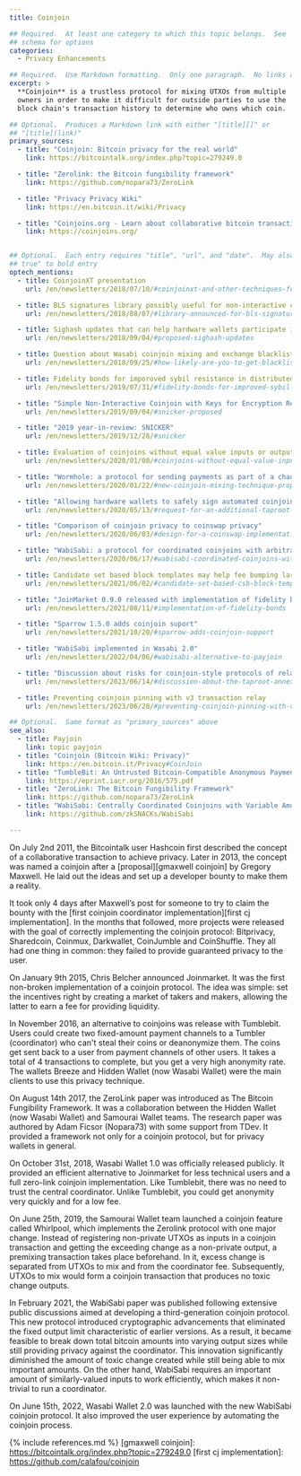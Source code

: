```yaml
---
title: Coinjoin

## Required.  At least one category to which this topic belongs.  See
## schema for options
categories:
  - Privacy Enhancements

## Required.  Use Markdown formatting.  Only one paragraph.  No links allowed.
excerpt: >
  **Coinjoin** is a trustless protocol for mixing UTXOs from multiple
  owners in order to make it difficult for outside parties to use the
  block chain's transaction history to determine who owns which coin.

## Optional.  Produces a Markdown link with either "[title][]" or
## "[title](link)"
primary_sources:
  - title: "Coinjoin: Bitcoin privacy for the real world"
    link: https://bitcointalk.org/index.php?topic=279249.0

  - title: "Zerolink: the Bitcoin fungibility framework"
    link: https://github.com/nopara73/ZeroLink

  - title: "Privacy Privacy Wiki"
    link: https://en.bitcoin.it/wiki/Privacy

  - title: "Coinjoins.org - Learn about collaborative bitcoin transactions"
    link: https://coinjoins.org/


## Optional.  Each entry requires "title", "url", and "date".  May also use "feature:
## true" to bold entry
optech_mentions:
  - title: CoinjoinXT presentation
    url: /en/newsletters/2018/07/10/#coinjoinxt-and-other-techniques-for-deniable-transfers

  - title: BLS signatures library possibly useful for non-interactive coinjoins
    url: /en/newsletters/2018/08/07/#library-announced-for-bls-signatures

  - title: Sighash updates that can help hardware wallets participate in coinjoins
    url: /en/newsletters/2018/09/04/#proposed-sighash-updates

  - title: Question about Wasabi coinjoin mixing and exchange blacklisting
    url: /en/newsletters/2018/09/25/#how-likely-are-you-to-get-blacklisted-by-an-exchange-if-you-use-wasabi-wallet-s-coinjoin-mixing

  - title: Fidelity bonds for imporoved sybil resistance in distributed coinjoin
    url: /en/newsletters/2019/07/31/#fidelity-bonds-for-improved-sybil-resistance

  - title: "Simple Non-Interactive Coinjoin with Keys for Encryption Reused (SNICKER)"
    url: /en/newsletters/2019/09/04/#snicker-proposed

  - title: "2019 year-in-review: SNICKER"
    url: /en/newsletters/2019/12/28/#snicker

  - title: Evaluation of coinjoins without equal value inputs or outputs
    url: /en/newsletters/2020/01/08/#coinjoins-without-equal-value-inputs-or-outputs

  - title: "Wormhole: a protocol for sending payments as part of a chaumian coinjoin"
    url: /en/newsletters/2020/01/22/#new-coinjoin-mixing-technique-proposed

  - title: "Allowing hardware wallets to safely sign automated coinjoin transactions"
    url: /en/newsletters/2020/05/13/#request-for-an-additional-taproot-signature-commitment

  - title: "Comparison of coinjoin privacy to coinswap privacy"
    url: /en/newsletters/2020/06/03/#design-for-a-coinswap-implementation

  - title: "WabiSabi: a protocol for coordinated coinjoins with arbitrary output values"
    url: /en/newsletters/2020/06/17/#wabisabi-coordinated-coinjoins-with-arbitrary-output-values

  - title: Candidate set based block templates may help fee bumping large coinjoins
    url: /en/newsletters/2021/06/02/#candidate-set-based-csb-block-template-construction

  - title: "JoinMarket 0.9.0 released with implementation of fidelity bonds for coinjoin sybil resistance"
    url: /en/newsletters/2021/08/11/#implementation-of-fidelity-bonds

  - title: "Sparrow 1.5.0 adds coinjoin suport"
    url: /en/newsletters/2021/10/20/#sparrow-adds-coinjoin-support

  - title: "WabiSabi implemented in Wasabi 2.0"
    url: /en/newsletters/2022/04/06/#wabisabi-alternative-to-payjoin

  - title: "Discussion about risks for coinjoin-style protocols of relaying taproot annexes"
    url: /en/newsletters/2023/06/14/#discussion-about-the-taproot-annex

  - title: Preventing coinjoin pinning with v3 transaction relay
    url: /en/newsletters/2023/06/28/#preventing-coinjoin-pinning-with-v3-transaction-relay

## Optional.  Same format as "primary_sources" above
see_also:
  - title: Payjoin
    link: topic payjoin
  - title: "Coinjoin (Bitcoin Wiki: Privacy)"
    link: https://en.bitcoin.it/Privacy#CoinJoin
  - title: "TumbleBit: An Untrusted Bitcoin-Compatible Anonymous Payment Hub"
    link: https://eprint.iacr.org/2016/575.pdf
  - title: "ZeroLink: The Bitcoin Fungibility Framework"
    link: https://github.com/nopara73/ZeroLink
  - title: "WabiSabi: Centrally Coordinated Coinjoins with Variable Amounts"
    link: https://github.com/zkSNACKs/WabiSabi

---
```


On July 2nd 2011, the Bitcointalk user Hashcoin first described the concept of a collaborative transaction to achieve privacy. Later in 2013, the concept was named a coinjoin after a [proposal][gmaxwell coinjoin] by Gregory Maxwell. He laid out the ideas and set up a developer bounty to make them a reality.

It took only 4 days after Maxwell’s post for someone to try to claim the bounty with the [first coinjoin coordinator implementation][first cj implementation]. In the months that followed, more projects were released with the goal of correctly implementing the coinjoin protocol: Bitprivacy, Sharedcoin, Coinmux, Darkwallet, CoinJumble and CoinShuffle. They all had one thing in common: they failed to provide guaranteed privacy to the user.

On January 9th 2015, Chris Belcher announced Joinmarket. It was the first non-broken implementation of a coinjoin protocol. The idea was simple: set the incentives right by creating a market of takers and makers, allowing the latter to earn a fee for providing liquidity.

In November 2016, an alternative to coinjoins was release with Tumblebit. Users could create two fixed-amount payment channels to a Tumbler (coordinator) who can't steal their coins or deanonymize them. The coins get sent back to a user from payment channels of other users. It takes a total of 4 transactions to complete, but you get a very high anonymity rate. The wallets Breeze and Hidden Wallet (now Wasabi Wallet) were the main clients to use this privacy technique.

On August 14th 2017, the ZeroLink paper was introduced as The Bitcoin Fungibility Framework. It was a collaboration between the Hidden Wallet (now Wasabi Wallet) and Samourai Wallet teams. The research paper was authored by Adam Ficsor (Nopara73) with some support from TDev. It provided a framework not only for a coinjoin protocol, but for privacy wallets in general.

On October 31st, 2018, Wasabi Wallet 1.0 was officially released publicly. It provided an efficient alternative to Joinmarket for less technical users and a full zero-link coinjoin implementation. Like Tumblebit, there was no need to trust the central coordinator. Unlike Tumblebit, you could get anonymity very quickly and for a low fee.

On June 25th, 2019, the Samourai Wallet team launched a coinjoin feature called Whirlpool, which implements the Zerolink protocol with one major change. Instead of registering non-private UTXOs as inputs in a coinjoin transaction and getting the exceeding change as a non-private output, a premixing transaction takes place beforehand. In it, excess change is separated from UTXOs to mix and from the coordinator fee. Subsequently, UTXOs to mix would form a coinjoin transaction that produces no toxic change outputs.

In February 2021, the WabiSabi paper was published following extensive public discussions aimed at developing a third-generation coinjoin protocol. This new protocol introduced cryptographic advancements that eliminated the fixed output limit characteristic of earlier versions. As a result, it became feasible to break down total bitcoin amounts into varying output sizes while still providing privacy against the coordinator. This innovation significantly diminished the amount of toxic change created while still being able to mix important amounts. On the other hand, WabiSabi requires an important amount of similarly-valued inputs to work efficiently, which makes it non-trivial to run a coordinator.

On June 15th, 2022, Wasabi Wallet 2.0 was launched with the new WabiSabi coinjoin protocol. It also improved the user experience by automating the coinjoin process.

{% include references.md %}
[gmaxwell coinjoin]: https://bitcointalk.org/index.php?topic=279249.0
[first cj implementation]: https://github.com/calafou/coinjoin
